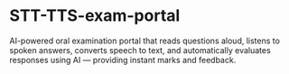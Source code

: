 # STT-TTS-exam-portal
AI-powered oral examination portal that reads questions aloud, listens to spoken answers, converts speech to text, and automatically evaluates responses using AI — providing instant marks and feedback.
